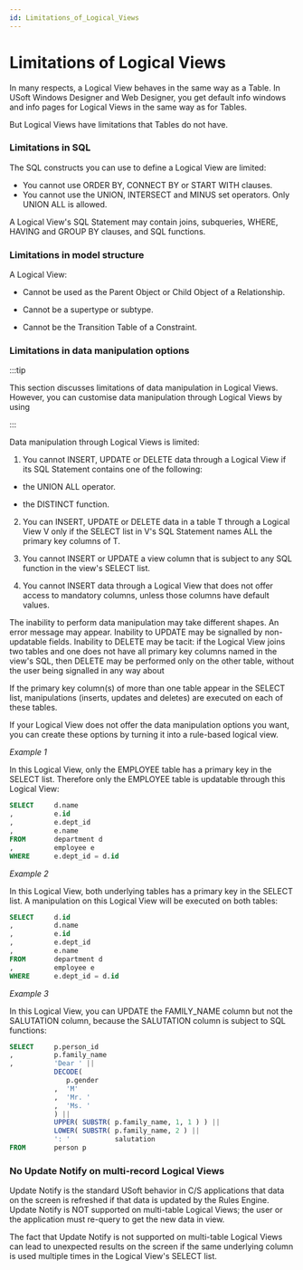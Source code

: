 ```yaml
---
id: Limitations_of_Logical_Views
---
```


# Limitations of Logical Views

In many respects, a Logical View behaves in the same way as a Table. In USoft Windows Designer and Web Designer, you get default info windows and info pages for Logical Views in the same way as for Tables.

But Logical Views have limitations that Tables do not have.

### Limitations in SQL

The SQL constructs you can use to define a Logical View are limited:

- You cannot use ORDER BY, CONNECT BY or START WITH clauses.
- You cannot use the UNION, INTERSECT and MINUS set operators. Only UNION ALL is allowed.

A Logical View's SQL Statement may contain joins, subqueries, WHERE, HAVING and GROUP BY clauses, and SQL functions.

### Limitations in model structure

A Logical View:

- Cannot be used as the Parent Object or Child Object of a Relationship.

- Cannot be a supertype or subtype.
- Cannot be the Transition Table of a Constraint.

### Limitations in data manipulation options


:::tip

This section discusses limitations of data manipulation in Logical Views. However, you can customise data manipulation through Logical Views by using

:::

Data manipulation through Logical Views is limited:

1. You cannot INSERT, UPDATE or DELETE data through a Logical View if its SQL Statement contains one of the following:

- the UNION ALL operator.

- the DISTINCT function.

2. You can INSERT, UPDATE or DELETE data in a table T through a Logical View V only if the SELECT list in V's SQL Statement names ALL the primary key columns of T.

3. You cannot INSERT or UPDATE a view column that is subject to any SQL function in the view's SELECT list.

4. You cannot INSERT data through a Logical View that does not offer access to mandatory columns, unless those columns have default values.

The inability to perform data manipulation may take different shapes. An error message may appear. Inability to UPDATE may be signalled by non-updatable fields. Inability to DELETE may be tacit: if the Logical View joins two tables and one does not have all primary key columns named in the view's SQL, then DELETE may be performed only on the other table, without the user being signalled in any way about

If the primary key column(s) of more than one table appear in the SELECT list, manipulations (inserts, updates and deletes) are executed on each of these tables.

If your Logical View does not offer the data manipulation options you want, you can create these options by turning it into a rule-based logical view.

*Example 1*

In this Logical View, only the EMPLOYEE table has a primary key in the SELECT list. Therefore only the EMPLOYEE table is updatable through this Logical View:

```sql
SELECT     d.name
,          e.id
,          e.dept_id
,          e.name
FROM       department d
,          employee e
WHERE      e.dept_id = d.id
```

*Example 2*

In this Logical View, both underlying tables has a primary key in the SELECT list. A manipulation on this Logical View will be executed on both tables:

```sql
SELECT     d.id
,          d.name
,          e.id
,          e.dept_id
,          e.name
FROM       department d
,          employee e
WHERE      e.dept_id = d.id
```

*Example 3*

In this Logical View, you can UPDATE the FAMILY_NAME column but not the SALUTATION column, because the SALUTATION column is subject to SQL functions:

```sql
SELECT     p.person_id
,          p.family_name
,          'Dear ' ||           
           DECODE(              
              p.gender
           ,  'M'
           ,  'Mr. '
           ,  'Ms. '
           ) ||
           UPPER( SUBSTR( p.family_name, 1, 1 ) ) ||
           LOWER( SUBSTR( p.family_name, 2 ) ||
           ': '           salutation
FROM       person p
```

### No Update Notify on multi-record Logical Views

Update Notify is the standard USoft behavior in C/S applications that data on the screen is refreshed if that data is updated by the Rules Engine. Update Notify is NOT supported on multi-table Logical Views; the user or the application must re-query to get the new data in view.

The fact that Update Notify is not supported on multi-table Logical Views can lead to unexpected results on the screen if the same underlying column is used multiple times in the Logical View's SELECT list.